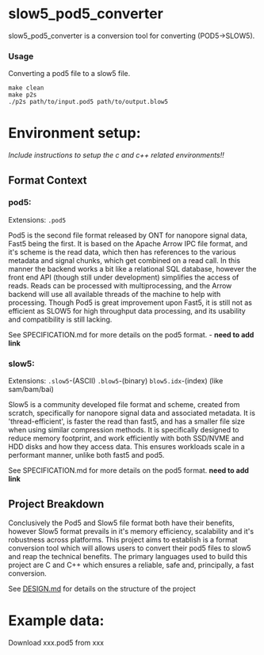 # slow5_pod5_converter
slow5_pod5_converter is a conversion tool for converting (POD5->SLOW5). 

### Usage
Converting a pod5 file to a slow5 file. 
```
make clean 
make p2s
./p2s path/to/input.pod5 path/to/output.blow5
```

# Environment setup:

*Include instructions to setup the c and c++ related environments!!*

## Format Context 

### pod5:
Extensions: `.pod5`

Pod5 is the second file format released by ONT for nanopore signal data, Fast5 being the first. It is based on the Apache Arrow IPC file format, and it's scheme is the read data, which then has references to the various metadata and signal chunks, which get combined on a read call. In this manner the backend works a bit like a relational SQL database, however the front end API (though still under development) simplifies the access of reads. Reads can be processed with multiprocessing, and the Arrow backend will use all available threads of the machine to help with processing. Though Pod5 is great improvement upon Fast5, it is still not as efficient as SLOW5 for high throughput data processing, and its usability and compatibility is still lacking.

See SPECIFICATION.md for more details on the pod5 format. - **need to add link**

### slow5:
Extensions: `.slow5`-(ASCII) `.blow5`-(binary) `blow5.idx`-(index) (like sam/bam/bai)

Slow5 is a community developed file format and scheme, created from scratch, specifically for nanopore signal data and associated metadata. It is 'thread-efficient', is faster the read than fast5, and has a smaller file size when using similar compression methods. It is specifically designed to reduce memory footprint, and work efficiently with both SSD/NVME and HDD disks and how they access data. This ensures workloads scale in a performant manner, unlike both fast5 and pod5.

See SPECIFICATION.md for more details on the pod5 format. **need to add link**

## Project Breakdown

Conclusively the Pod5 and Slow5 file format both have their benefits, however Slow5 format prevails in it's memory efficiency, scalability and it's robustness across platforms. This project aims to establish is a format conversion tool which will allows users to convert their pod5 files to slow5 and reap the technical benefits. The primary languages used to build this project are C and C++ which ensures a reliable, safe and, principally, a fast conversion. 

See [DESIGN.md][design.md link] for details on the structure of the project 

# Example data:

Download xxx.pod5 from xxx


[design.md link]: https://github.com/Sophia-bhs/slow5_pod5_converter/blob/main/docs/DESIGN.md
